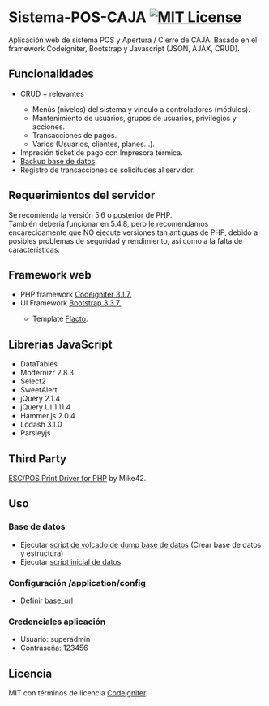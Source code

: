 
# Sistema-POS-CAJA <a href="https://github.com/willwashburn/phpamo/blob/master/license.txt"><img src="https://camo.githubusercontent.com/017199f6ddb42287521bba1dc11cb5dd8afaa365/68747470733a2f2f696d672e736869656c64732e696f2f7061636b61676973742f6c2f77696c6c776173686275726e2f706870616d6f2e7376673f7374796c653d666c61742d737175617265" alt="MIT License" data-canonical-src="https://img.shields.io/packagist/l/willwashburn/phpamo.svg?style=flat-square" style="max-width:100%;"></a>
Aplicación web de sistema POS y Apertura / Cierre de CAJA. Basado en el framework Codeigniter, Bootstrap y Javascript (JSON, AJAX, CRUD).
## Funcionalidades
<ul>
  <li>CRUD + relevantes</li>
    <ul>
      <li>Menús (niveles) del sistema y vínculo a controladores (módulos).</li>
      <li>Mantenimiento de usuarios, grupos de usuarios, privilegios y acciones.</li>
      <li>Transacciones de pagos.</li>
      <li>Varios (Usuarios, clientes, planes...).</li>
    </ul>
  <li>Impresión ticket de pago con Impresora térmica.</li> 
  <li><a href="https://codeigniter.com/userguide3/database/utilities.html">Backup base de datos</a>.</li>
  <li>Registro de transacciones de solicitudes al servidor.</li>
</ul>

## Requerimientos del servidor
Se recomienda la versión 5.6 o posterior de PHP.</br>
También debería funcionar en 5.4.8, pero le recomendamos encarecidamente que NO ejecute versiones tan antiguas de PHP, debido a posibles problemas de seguridad y rendimiento, así como a la falta de características.
## Framework web
<ul>
  <li>PHP framework <a href="https://github.com/bcit-ci/CodeIgniter">Codeigniter 3.1.7.</a></li>
  <li>UI Framework <a href="https://github.com/twbs/bootstrap">Bootstrap 3.3.7.</a></li>
  <ul><li>Template <a href="https://wrapbootstrap.com/theme/flacto-admin-dashboard-template-WB0C3DCHM">Flacto</a>.</li></ul>
</ul>

## Librerías JavaScript
<ul>
  <li>DataTables</li>
  <li>Modernizr 2.8.3</li>
  <li>Select2</li>
  <li>SweetAlert</li>
  <li>jQuery 2.1.4</li>
  <li>jQuery UI 1.11.4</li>
  <li>Hammer.js 2.0.4</li>
  <li>Lodash 3.1.0</li>
  <li>Parsleyjs</li>
</ul>

## Third Party
<a href="https://github.com/mike42/escpos-php">ESC/POS Print Driver for PHP</a> by Mike42.
## Uso
### Base de datos
<ul>
  <li>Ejecutar <a href="https://github.com/setodimario/Sistema-POS-CAJA/blob/master/files/script_db_modeldb/script-dump-estrucutura-db.sql">script de volcado de dump base de datos</a> (Crear base de datos y estructura)</li>
  <li>Ejecutar <a href="https://github.com/setodimario/Sistema-POS-CAJA/blob/master/files/script_db_modeldb/script-start.sql">script inicial de datos</a></li>
</ul>

### Configuración /application/config
<ul>
  <li>Definir <a href="https://github.com/setodimario/Sistema-POS-CAJA/blob/master/application/config/config.php">base_url</a></li>
</ul>

### Credenciales aplicación
<ul>
  <li>Usuario: superadmin</li>
  <li>Contraseña: 123456</li>
</ul>

## Licencia
MIT con términos de licencia <a href="https://codeigniter.com/userguide3/license.html">Codeigniter</a>.
